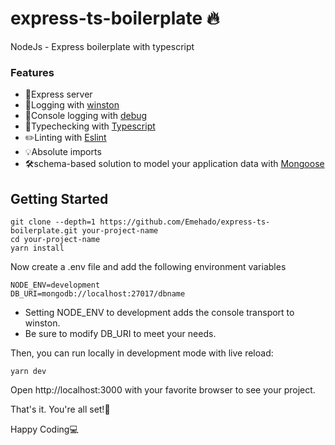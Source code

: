 # express-ts-boilerplate 🔥
NodeJs - Express boilerplate with typescript

### Features
- 💯Express server
- 🚀Logging with [winston](https://www.npmjs.com/package/winston)
- 🌈Console logging with [debug](https://www.npmjs.com/package/debug)
- 🎉Typechecking with [Typescript](https://www.typescriptlang.org/)
- ✏️Linting with [Eslint](https://eslint.org/)
- 💡Absolute imports
- 🛠schema-based solution to model your application data with [Mongoose](https://mongoosejs.com/)

## Getting Started
```
git clone --depth=1 https://github.com/Emehado/express-ts-boilerplate.git your-project-name
cd your-project-name
yarn install
```
Now create a .env file and add the following environment variables
```
NODE_ENV=development
DB_URI=mongodb://localhost:27017/dbname
```
- Setting NODE_ENV to development adds the console transport to winston.
- Be sure to modify DB_URI to meet your needs.

Then, you can run locally in development mode with live reload:
```
yarn dev
```
Open http://localhost:3000 with your favorite browser to see your project.

That's it. You're all set!💯

Happy Coding💻
